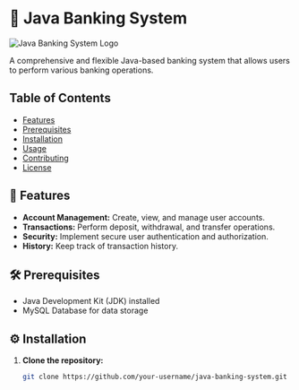 # 🏦 Java Banking System

![Java Banking System Logo](url_to_logo.png)

A comprehensive and flexible Java-based banking system that allows users to perform various banking operations.

## Table of Contents

- [Features](#features)
- [Prerequisites](#prerequisites)
- [Installation](#installation)
- [Usage](#usage)
- [Contributing](#contributing)
- [License](#license)

## 🚀 Features

- **Account Management:** Create, view, and manage user accounts.
- **Transactions:** Perform deposit, withdrawal, and transfer operations.
- **Security:** Implement secure user authentication and authorization.
- **History:** Keep track of transaction history.

## 🛠 Prerequisites

- Java Development Kit (JDK) installed
- MySQL Database for data storage

## ⚙ Installation

1. **Clone the repository:**

   ```bash
   git clone https://github.com/your-username/java-banking-system.git
